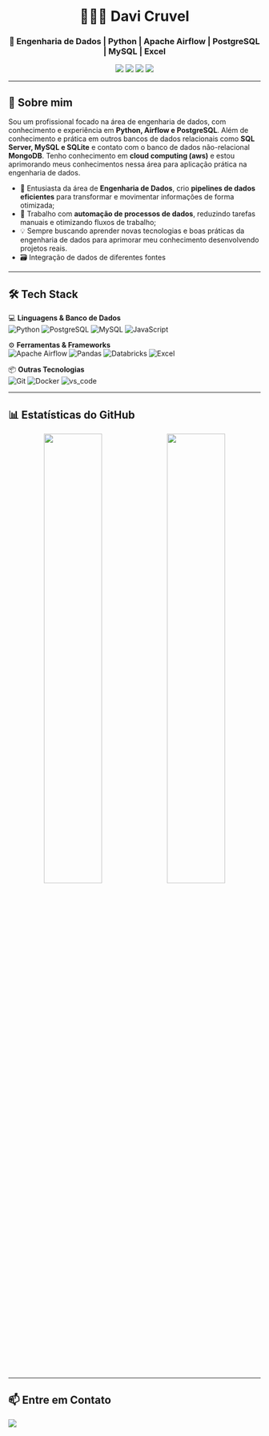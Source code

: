 <h1 align="center">👨🏻‍💻 Davi Cruvel</h1>
<h3 align="center">🎲 Engenharia de Dados | Python | Apache Airflow | PostgreSQL | MySQL | Excel</h3>

<p align="center">
  <img src="https://img.shields.io/badge/Python-3776AB?style=for-the-badge&logo=python&logoColor=FFD43B"/>
  <img src="https://img.shields.io/badge/PostgreSQL-316192?style=for-the-badge&logo=postgresql&logoColor=white"/>
  <img src="https://img.shields.io/badge/Apache%20Airflow-017CEE?style=for-the-badge&logo=apache-airflow&logoColor=black"/>
  <img src="https://img.shields.io/badge/mysql-4479A1.svg?style=for-the-badge&logo=mysql&logoColor=black"/>
</p>

---

## 🔎 **Sobre mim**
Sou um profissional focado na área de engenharia de dados, com conhecimento e experiência em **Python, Airflow e PostgreSQL**. Além de conhecimento e prática em outros bancos de dados
relacionais como **SQL Server, MySQL e SQLite** e contato com o banco de dados não-relacional **MongoDB**. Tenho conhecimento em **cloud computing (aws)** e estou aprimorando meus conhecimentos
nessa área para aplicação prática na engenharia de dados. 

- 🎯 Entusiasta da área de **Engenharia de Dados**, crio **pipelines de dados eficientes** para transformar e movimentar informações de forma otimizada;
- 🚀 Trabalho com **automação de processos de dados**, reduzindo tarefas manuais e otimizando fluxos de trabalho;
- 💡 Sempre buscando aprender novas tecnologias e boas práticas da engenharia de dados para aprimorar meu conhecimento desenvolvendo projetos reais.
- 🗃️ Integração de dados de diferentes fontes

---

## 🛠️ **Tech Stack**
💻 **Linguagens & Banco de Dados**  
![Python](https://img.shields.io/badge/Python-3776AB?style=flat-square&logo=python&logoColor=FFD43B)
![PostgreSQL](https://img.shields.io/badge/PostgreSQL-316192?style=flat-square&logo=postgresql&logoColor=white)
![MySQL](https://img.shields.io/badge/MySQL-005C84?style=flat-square&logo=mysql&logoColor=black)
![JavaScript](https://img.shields.io/badge/JavaScript-323330?style=flat-square&logo=javascript&logoColor=F7DF1E)

⚙️ **Ferramentas & Frameworks**  
![Apache Airflow](https://img.shields.io/badge/Apache%20Airflow-017CEE?style=flat-square&logo=apache-airflow&logoColor=black)
![Pandas](https://img.shields.io/badge/Pandas-150458?style=flat-square&logo=pandas&logoColor=white)
![Databricks](https://img.shields.io/badge/Databricks-FF3621?style=flat-square&logo=Databricks&logoColor=white)
![Excel](https://img.shields.io/badge/Microsoft_Excel-217346?style=flat-square&logo=microsoft-excel&logoColor=black)

📦 **Outras Tecnologias**  
![Git](https://img.shields.io/badge/Git-F05032?style=flat-square&logo=git&logoColor=white)
![Docker](https://img.shields.io/badge/Docker-2496ED?style=flat-square&logo=docker&logoColor=white)
![vs_code](https://img.shields.io/badge/Visual_Studio_Code-0078D4?style=flat-square&logo=visual%20studio%20code&logoColor=white)

---

## 📊 **Estatísticas do GitHub**
<p align="center">
  <img width="48%" src="https://github-readme-stats.vercel.app/api?username=DaviRic&show_icons=true&theme=radical"/>
  <img width="48%" src="https://github-readme-streak-stats.herokuapp.com/?user=DaviRic&theme=radical"/>
</p>

---

## 📫 **Entre em Contato**
<p align="left">
  <a href="https://www.linkedin.com/in/davicruvel/" target="_blank">
    <img src="https://img.shields.io/badge/LinkedIn-0A66C2?style=for-the-badge&logo=linkedin&logoColor=white"/>
  </a>
</p>
